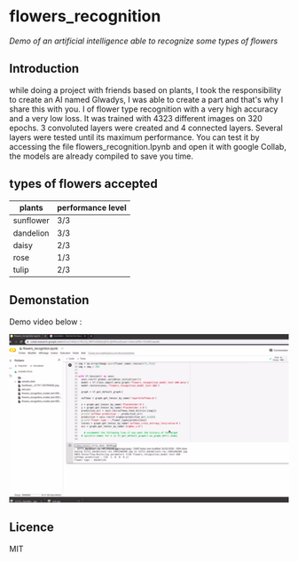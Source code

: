 # flowers_recognition
*Demo of an artificial intelligence able to recognize some types of flowers*

## Introduction
while doing a project with friends based on plants, I took the responsibility to create an AI named Glwadys, I was able to create a part and that's why I share this with you. I of flower type recognition with a very high accuracy and a very low loss. It was trained with 4323 different images on 320 epochs. 3 convoluted layers were created and 4 connected layers. Several layers were tested until its maximum performance. You can test it by accessing the file flowers_recognition.Ipynb and open it with google Collab, the models are already compiled to save you time.

## types of flowers accepted
plants | performance level | 
--- | --- |
sunflower| 3/3
dandelion | 3/3
daisy | 2/3
rose | 1/3
tulip | 2/3

## Demonstation 

Demo video below :

[![Watch the video](https://raw.githubusercontent.com/ilyass200/flowers_recognition/master/Capture%20d%E2%80%99%C3%A9cran%20du%202020-02-28%2023-00-19.png)](https://youtu.be/MYLcjkLvO7w)

## Licence 
MIT
